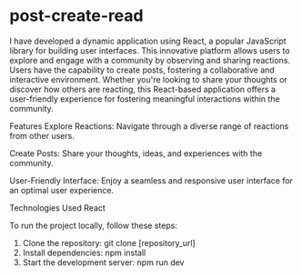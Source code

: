 # post-create-read
 I have developed a dynamic application using React, a popular JavaScript library for building user interfaces. This innovative platform allows users to explore and engage with a community by observing and sharing reactions. Users have the capability to create posts, fostering a collaborative and interactive environment.  Whether you're looking to share your thoughts or discover how others are reacting, this React-based application offers a user-friendly experience for fostering meaningful interactions within the community.

Features
Explore Reactions: Navigate through a diverse range of reactions from other users.

Create Posts: Share your thoughts, ideas, and experiences with the community.

User-Friendly Interface: Enjoy a seamless and responsive user interface for an optimal user experience.

Technologies Used
React

To run the project locally, follow these steps:
1. Clone the repository: git clone [repository_url]
2. Install dependencies: npm install
3. Start the development server: npm run dev

